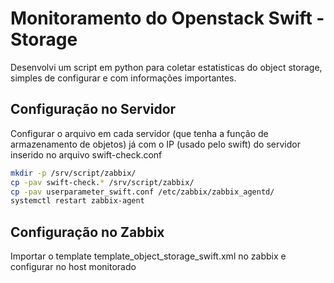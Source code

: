 # Monitoramento do Openstack Swift - Storage

Desenvolvi um script em python para coletar estatisticas do object storage, simples de configurar e com informações importantes.

## Configuração no Servidor

Configurar o arquivo em cada servidor (que tenha a função de armazenamento de objetos) já com o IP (usado pelo swift) do servidor inserido no arquivo swift-check.conf

```sh
mkdir -p /srv/script/zabbix/
cp -pav swift-check.* /srv/script/zabbix/
cp -pav userparameter_swift.conf /etc/zabbix/zabbix_agentd/
systemctl restart zabbix-agent
```


## Configuração no Zabbix

Importar o template template_object_storage_swift.xml no zabbix e configurar no host monitorado
